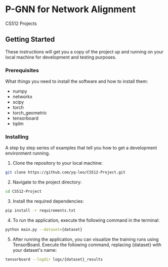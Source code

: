 # P-GNN for Network Alignment

CS512 Projects

## Getting Started

These instructions will get you a copy of the project up and running on your local machine for development and testing purposes. 

### Prerequisites

What things you need to install the software and how to install them:

- numpy
- networkx
- scipy
- torch
- torch_geometric
- tensorboard
- tqdm

### Installing

A step by step series of examples that tell you how to get a development environment running.

1. Clone the repository to your local machine:

```sh
git clone https://github.com/yq-leo/CS512-Project.git
```

2. Navigate to the project directory:

```sh
cd CS512-Project
```

3. Install the required dependencies:
```sh
pip install -r requirements.txt
```

4. To run the application, execute the following command in the terminal:
```sh
python main.py --dataset={dataset}
```

5. After running the application, you can visualize the training runs using TensorBoard. Execute the following command, replacing {dataset} with your dataset's name:
```sh
tensorboard --logdir logs/{dataset}_results
```




